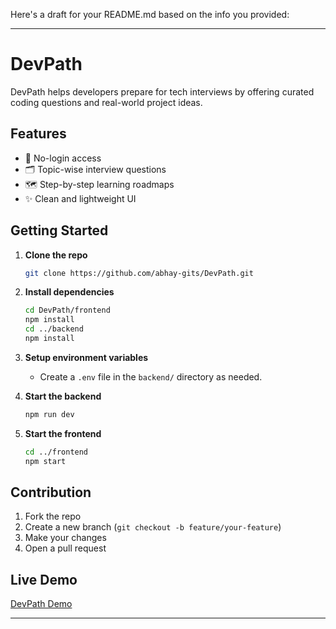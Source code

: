 Here's a draft for your README.md based on the info you provided:

---

# DevPath

DevPath helps developers prepare for tech interviews by offering curated coding questions and real-world project ideas.

## Features

- 🚀 No-login access
- 🗂️ Topic-wise interview questions
- 🗺️ Step-by-step learning roadmaps
- ✨ Clean and lightweight UI

## Getting Started

1. **Clone the repo**
   ```bash
   git clone https://github.com/abhay-gits/DevPath.git
   ```
2. **Install dependencies**
   ```bash
   cd DevPath/frontend
   npm install
   cd ../backend
   npm install
   ```
3. **Setup environment variables**
   - Create a `.env` file in the `backend/` directory as needed.

4. **Start the backend**
   ```bash
   npm run dev
   ```
5. **Start the frontend**
   ```bash
   cd ../frontend
   npm start
   ```

## Contribution

1. Fork the repo
2. Create a new branch (`git checkout -b feature/your-feature`)
3. Make your changes
4. Open a pull request

## Live Demo

[DevPath Demo](https://devpathtech.vercel.app)

---
